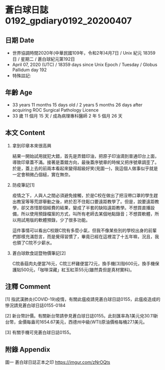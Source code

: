 [_metadata_:encoding]: - "utf-8"
[_metadata_:fileformat]: - "markdown"
[_metadata_:MIME_type]: - "text/plain"
[_metadata_:markdown_version]: - "commonmark version 0.29"
[_metadata_:markdown_spec]: - "https://spec.commonmark.org/0.29/"

# 蒼白球日誌0192_gpdiary0192_20200407 #

## 日期 Date ##

* 世界協調時間2020年(中華民國109年，令和2年)4月7日 / Unix 紀元 18359 日 / 星期二 / 蒼白球紀元第192日
* April 07, 2020 (UTC) / 18359 days since Unix Epoch / Tuesday / Globus Pallidum day 192
* 特殊註記:

## 年齡 Age ##

* 33 years 11 months 15 days old / 2 years 5 months 26 days after acquiring ROC Surgical Pathology Licence
* 33 歲 11 個月 15 天 / 成為病理專科醫師 2 年 5 個月 26 天

## 本文 Content ##

1. 拿到印章本來很高興

    結果一開始試用就犯大錯，首先是弄錯印油，把原子印油滴到普通印台上面，導致印章蓋不滿。接著是蓋錯方向，最後蓋序號章的時候又把序號章調歪了。於是，蓋上去的前兩本看起來變得超級好笑(見圖一)，我這個人做事似乎就是一定會稍微凸個槌，實在無奈。

2. 防疫筆記[1]

    疫情之下，人與人之間必須避免接觸，於是C校在做出了把沒帶口罩的學生趕出教室等等荒謬舉動之後，終於忍不住鬆口要遠距教學了。但是，說要遠距教學，卻又吝惜那個經費的結果，變成了半套的缺陷遠距教學。不想買直播設備，所以使用預錄檔案的方式，叫所有老師去某個地點錄音；不想買軟體，所以用試用版的軟體預錄，少了很多功能。

    這件事情可以看出C校跟C院有多麼小氣，但我不像某些別的學校出身的前輩們那樣充滿怨言，而是覺得習慣了，畢竟已經在這裡混了十五年嘛，況且，我也領了C院不少薪水。

3. 蒼白球飲食誌暨物價筆記[2]

    C院香菇肉丸便當76元，C院三杯雞便當72元，換手機[3]殼600元，換手機保護貼500元，「咖啡深藏」紅玉紅茶55元(雖然貴但是真材實料)。

## 注釋 Comment ##

[1] 指武漢肺炎(COVID-19)疫情，有關此瘟疫請見蒼白球日誌0155，此瘟疫造成的慘況請見蒼白球日誌0155-0184

[2] 新台幣計價。有關新台幣請參見蒼白球日誌0155。此刻匯率為1美元兌30.11新台幣，金價每盎司1654.67美元，西德州中級(WTI)原油價格每桶27.1美元。

[3] 有關手機可見蒼白球日誌0155。

## 附錄 Appendix ##

圖一 蒼白球日誌正本之印 <https://imgur.com/zNrOQts>